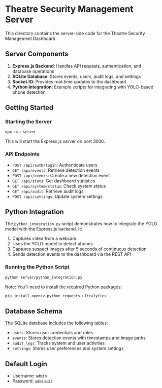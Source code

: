 # Theatre Security Management Server

This directory contains the server-side code for the Theatre Security Management Dashboard.

## Server Components

1. **Express.js Backend**: Handles API requests, authentication, and database operations
2. **SQLite Database**: Stores events, users, audit logs, and settings
3. **Socket.IO**: Provides real-time updates to the dashboard
4. **Python Integration**: Example scripts for integrating with YOLO-based phone detection

## Getting Started

### Starting the Server

```bash
npm run server  
```

This will start the Express.js server on port 3000.

### API Endpoints

- `POST /api/auth/login`: Authenticate users
- `GET /api/events`: Retrieve detection events
- `POST /api/events`: Create a new detection event
- `GET /api/stats`: Get dashboard statistics
- `GET /api/system/status`: Check system status
- `GET /api/audit`: Retrieve audit logs
- `POST /api/settings`: Update system settings

## Python Integration

The `python_integration.py` script demonstrates how to integrate the YOLO model with the Express.js backend. It:

1. Captures video from a webcam
2. Uses the YOLO model to detect phones
3. Captures suspect images after 5 seconds of continuous detection
4. Sends detection events to the dashboard via the REST API

### Running the Python Script

```bash
python server/python_integration.py
```

Note: You'll need to install the required Python packages:
```bash
pip install opencv-python requests ultralytics
```

## Database Schema

The SQLite database includes the following tables:

- `users`: Stores user credentials and roles
- `events`: Stores detection events with timestamps and image paths
- `audit_logs`: Tracks system and user activities
- `settings`: Stores user preferences and system settings

## Default Login

- Username: `admin`
- Password: `admin123`